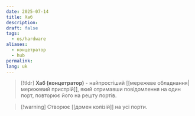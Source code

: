 ```yaml
---
date: 2025-07-14
title: Хаб
description: 
draft: false
tags:
  - os/hardware
aliases:
  - концетратор
  - hub
permalink: 
lang: uk
---
```


> [!tldr]
> **Хаб (концетратор)** - найпростіший [[мережеве обладнання|мережевий пристрій]], який отримавши повідомлення на один порт, повторює його на решту портів.

> [!warning] Створює [[домен колізій]] на усі порти.

